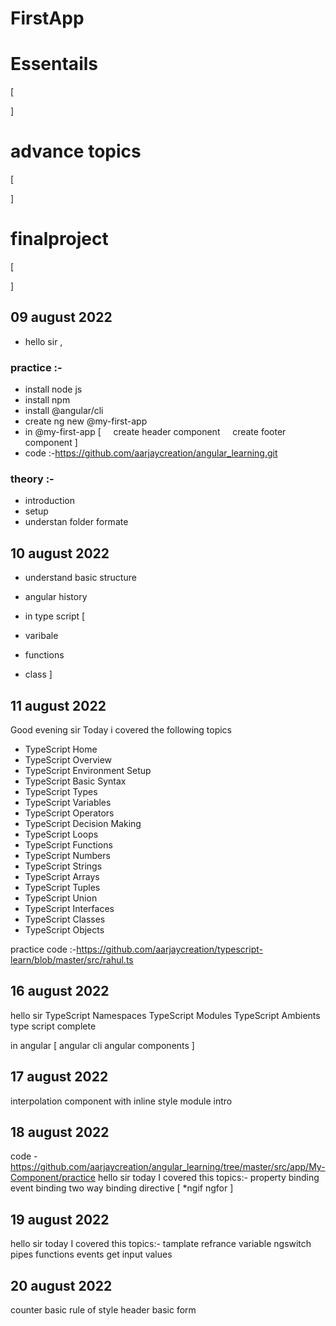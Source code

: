 # FirstApp
<!-- My learning  -->
# Essentails
[

] 
# advance topics
[

]

# finalproject
[

]
<!-- new day  -->
## 09 august 2022
- hello sir ,

### practice :-

- install node js
- install npm 
- install @angular/cli 
- create ng new @my-first-app 
- in @my-first-app [
    create header component
    create footer component
]
- code :-https://github.com/aarjaycreation/angular_learning.git 

### theory :-
- introduction  
- setup  
- understan folder formate 

<!-- new day  -->
## 10 august 2022 

- understand basic structure 
- angular history

- in type script
[
- varibale 
- functions
- class
]


## 11 august 2022
Good evening sir 
Today i covered the following topics
- TypeScript Home
- TypeScript Overview
- TypeScript Environment Setup
- TypeScript Basic Syntax
- TypeScript Types
- TypeScript Variables
- TypeScript Operators
- TypeScript Decision Making
- TypeScript Loops
- TypeScript Functions
- TypeScript Numbers
- TypeScript Strings
- TypeScript Arrays
- TypeScript Tuples
- TypeScript Union
- TypeScript Interfaces
- TypeScript Classes
- TypeScript Objects

practice code :-https://github.com/aarjaycreation/typescript-learn/blob/master/src/rahul.ts

## 16 august 2022
hello sir 
TypeScript Namespaces
TypeScript Modules
TypeScript Ambients
type script complete 

in angular [
    angular cli 
    angular components
]



## 17 august 2022
interpolation
component with inline style
module intro



## 18 august 2022
code - https://github.com/aarjaycreation/angular_learning/tree/master/src/app/My-Component/practice
hello sir
today I covered this topics:-
property binding 
event binding
two way binding
directive
[
    *ngif
    ngfor
]

## 19 august 2022
hello sir
today I covered this topics:-
tamplate refrance variable
ngswitch 
pipes
functions 
events
get input values

## 20 august 2022
counter 
basic rule of style 
header 
basic form 



